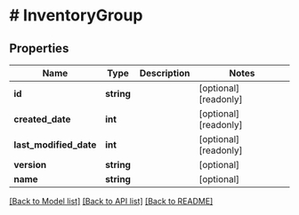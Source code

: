 # # InventoryGroup

## Properties

Name | Type | Description | Notes
------------ | ------------- | ------------- | -------------
**id** | **string** |  | [optional] [readonly]
**created_date** | **int** |  | [optional] [readonly]
**last_modified_date** | **int** |  | [optional] [readonly]
**version** | **string** |  | [optional]
**name** | **string** |  | [optional]

[[Back to Model list]](../../README.md#models) [[Back to API list]](../../README.md#endpoints) [[Back to README]](../../README.md)
